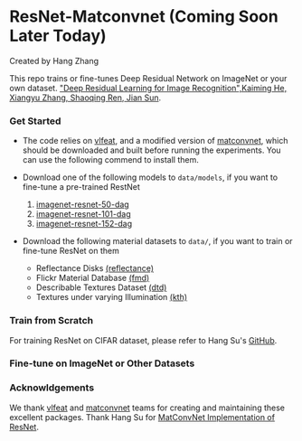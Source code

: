 # ResNet-Matconvnet (Coming Soon Later Today)
Created by Hang Zhang

This repo trains or fine-tunes Deep Residual Network on ImageNet or your own dataset. ["Deep Residual Learning for Image Recognition",Kaiming He, Xiangyu Zhang, Shaoqing Ren, Jian Sun](http://arxiv.org/abs/1512.03385). 

### Get Started

* The code relies on [vlfeat](http://www.vlfeat.org/), and a modified version of [matconvnet](https://github.com/zhanghang1989/matconvnet-18), which should be downloaded and built before running the experiments. You can use the following commend to install them.

* Download one of the following models to `data/models`, if you want to fine-tune a pre-trained RestNet      
    1. [imagenet-resnet-50-dag](http://www.vlfeat.org/matconvnet/pretrained) 
    2. [imagenet-resnet-101-dag](http://www.vlfeat.org/matconvnet/pretrained) 
    3. [imagenet-resnet-152-dag](http://www.vlfeat.org/matconvnet/pretrained) 

* Download the following material datasets to `data/`, if you want to train or fine-tune ResNet on them
    * Reflectance Disks [(reflectance)](https://goo.gl/6Kwg13)  
    * Flickr Material Database [(fmd)](http://people.csail.mit.edu/celiu/CVPR2010/FMD/) 
    * Describable Textures Dataset [(dtd)](http://www.robots.ox.ac.uk/~vgg/data/dtd)
    * Textures under varying Illumination [(kth)](http://www.nada.kth.se/cvap/databases/kth-tips/)

### Train from Scratch 

For training ResNet on CIFAR dataset, please refer to Hang Su's [GitHub](https://github.com/suhangpro/matresnet).

### Fine-tune on ImageNet or Other Datasets

### Acknowldgements

We thank [vlfeat](http://www.vlfeat.org/) and [matconvnet](http://www.vlfeat.org/matconvnet) teams for creating and maintaining these excellent packages. Thank Hang Su for [MatConvNet Implementation of ResNet](https://github.com/suhangpro/matresnet).
